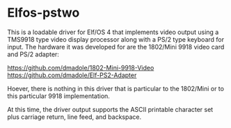 # Elfos-pstwo

This is a loadable driver for Elf/OS 4 that implements video output using a TMS9918 type video display processor along with a PS/2 type keyboard for input. The hardware it was developed for are the 1802/Mini 9918 video card and PS/2 adapter:

https://github.com/dmadole/1802-Mini-9918-Video
https://github.com/dmadole/Elf-PS2-Adapter

Hoever, there is nothing in this driver that is particular to the 1802/Mini or to this particular 9918 implementation.

At this time, the driver output supports the ASCII printable character set plus carriage return, line feed, and backspace.

